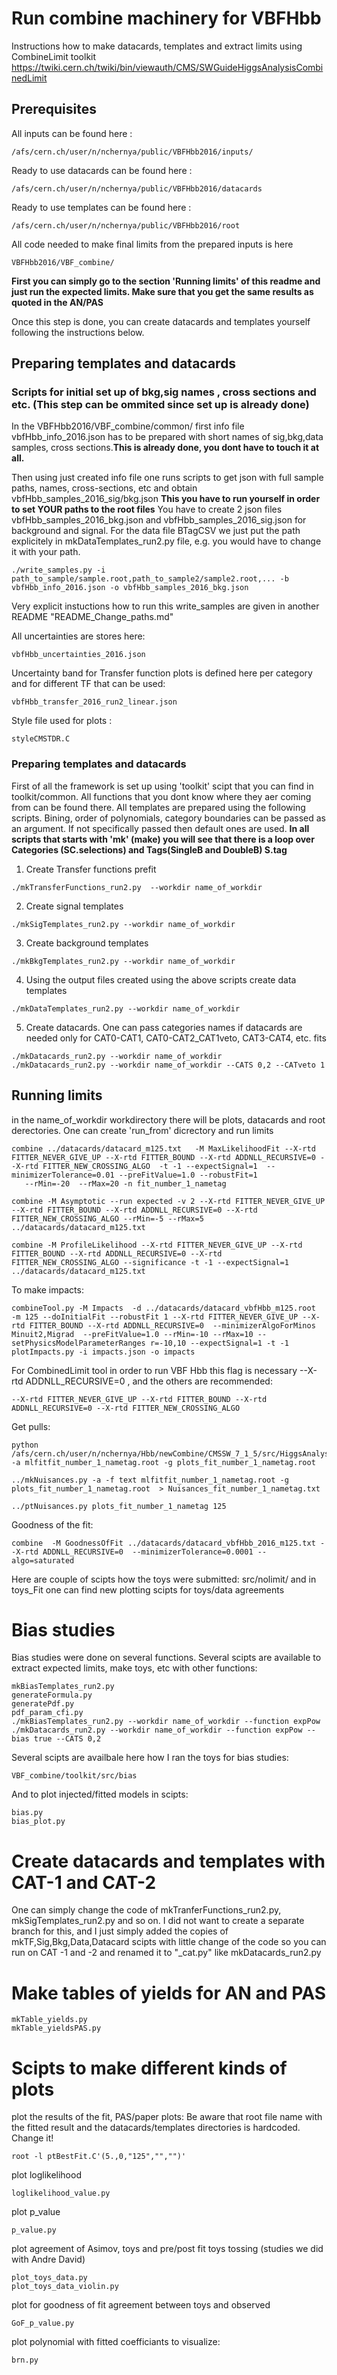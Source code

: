 # Run combine machinery for VBFHbb

Instructions how to make datacards, templates and extract limits using CombineLimit toolkit
https://twiki.cern.ch/twiki/bin/viewauth/CMS/SWGuideHiggsAnalysisCombinedLimit

## Prerequisites

All inputs can be found here : 
```
/afs/cern.ch/user/n/nchernya/public/VBFHbb2016/inputs/
```
Ready to use datacards can be found here : 
```
/afs/cern.ch/user/n/nchernya/public/VBFHbb2016/datacards
```
Ready to use templates can be found here :
```
/afs/cern.ch/user/n/nchernya/public/VBFHbb2016/root
```

All code needed to make final limits from the prepared inputs is here 
```
VBFHbb2016/VBF_combine/
```
__First you can simply go to the section  'Running limits' of this readme and just run the expected limits. Make sure that you get the same results as quoted in the AN/PAS__

Once this step is done, you can create datacards and templates yourself following the instructions below.


## Preparing templates and datacards
 
### Scripts for initial set up of bkg,sig names , cross sections and etc. (This step can be ommited since set up is already done)

In the VBFHbb2016/VBF_combine/common/ first info file vbfHbb_info_2016.json has to be prepared with short names of sig,bkg,data samples, cross sections.__This is already done, you dont have to touch it at all.__

Then using just created info file one runs scripts to get json with full sample paths, names, cross-sections, etc and obtain vbfHbb_samples_2016_sig/bkg.json 
__This you have to run yourself in order to set YOUR paths to the root files__
You have to create 2 json files vbfHbb_samples_2016_bkg.json and vbfHbb_samples_2016_sig.json   for background and signal. For the data file BTagCSV we just put the path explicitely in mkDataTemplates_run2.py file, e.g. you would have to change it with your path.
 
```
./write_samples.py -i path_to_sample/sample.root,path_to_sample2/sample2.root,... -b  vbfHbb_info_2016.json -o vbfHbb_samples_2016_bkg.json
```
Very explicit instuctions how to run this write_samples are given in another README "README_Change_paths.md"

All uncertainties are stores here:
```
vbfHbb_uncertainties_2016.json

````
Uncertainty band for Transfer function plots is defined here per category and for different TF that can be used:
```
vbfHbb_transfer_2016_run2_linear.json
```

Style file used for plots :
```
styleCMSTDR.C
```

### Preparing templates and datacards
First of all the framework is set up using 'toolkit' scipt that you can find in toolkit/common. All functions that you dont know where they aer coming from can be found there.
All templates are prepared using the following scripts. Bining, order of polynomials, category boundaries can be passed as an argument. If not specifically passed then default ones are used. 
__In all scripts that starts with 'mk' (make) you will see that there is a loop over Categories (SC.selections) and Tags(SingleB and DoubleB) S.tag__

1. Create Transfer functions prefit
```
./mkTransferFunctions_run2.py  --workdir name_of_workdir
```
2. Create signal templates
```
./mkSigTemplates_run2.py --workdir name_of_workdir
```
3. Create background templates
```
./mkBkgTemplates_run2.py --workdir name_of_workdir
```
4. Using the output files created using the above scripts create data templates
```
./mkDataTemplates_run2.py --workdir name_of_workdir
```
5. Create datacards. One can pass categories names if datacards are needed only for CAT0-CAT1, CAT0-CAT2_CAT1veto, CAT3-CAT4, etc. fits
```
./mkDatacards_run2.py --workdir name_of_workdir
./mkDatacards_run2.py --workdir name_of_workdir --CATS 0,2 --CATveto 1
```
## Running limits
in the name_of_workdir workdirectory there will be plots, datacards and root derectories. One can create 'run_from' dicrectory and run limits
```
combine ../datacards/datacard_m125.txt   -M MaxLikelihoodFit --X-rtd FITTER_NEVER_GIVE_UP --X-rtd FITTER_BOUND --X-rtd ADDNLL_RECURSIVE=0 --X-rtd FITTER_NEW_CROSSING_ALGO  -t -1 --expectSignal=1  --minimizerTolerance=0.01 --preFitValue=1.0 --robustFit=1
   --rMin=-20  --rMax=20 -n fit_number_1_nametag
   
combine -M Asymptotic --run expected -v 2 --X-rtd FITTER_NEVER_GIVE_UP --X-rtd FITTER_BOUND --X-rtd ADDNLL_RECURSIVE=0 --X-rtd FITTER_NEW_CROSSING_ALGO --rMin=-5 --rMax=5  ../datacards/datacard_m125.txt

combine -M ProfileLikelihood --X-rtd FITTER_NEVER_GIVE_UP --X-rtd FITTER_BOUND --X-rtd ADDNLL_RECURSIVE=0 --X-rtd FITTER_NEW_CROSSING_ALGO --significance -t -1 --expectSignal=1 ../datacards/datacard_m125.txt

```
To make impacts:
```
combineTool.py -M Impacts  -d ../datacards/datacard_vbfHbb_m125.root  -m 125 --doInitialFit --robustFit 1 --X-rtd FITTER_NEVER_GIVE_UP --X-rtd FITTER_BOUND --X-rtd ADDNLL_RECURSIVE=0  --minimizerAlgoForMinos Minuit2,Migrad  --preFitValue=1.0 --rMin=-10 --rMax=10 --setPhysicsModelParameterRanges r=-10,10 --expectSignal=1 -t -1
plotImpacts.py -i impacts.json -o impacts

```

For CombinedLimit tool in order to run VBF Hbb this flag is necessary --X-rtd ADDNLL_RECURSIVE=0 , and the others are recommended:
```
--X-rtd FITTER_NEVER_GIVE_UP --X-rtd FITTER_BOUND --X-rtd ADDNLL_RECURSIVE=0 --X-rtd FITTER_NEW_CROSSING_ALGO
```

Get pulls:
```
python /afs/cern.ch/user/n/nchernya/Hbb/newCombine/CMSSW_7_1_5/src/HiggsAnalysis/CombinedLimit/test/diffNuisances.py -a mlfitfit_number_1_nametag.root -g plots_fit_number_1_nametag.root

../mkNuisances.py -a -f text mlfitfit_number_1_nametag.root -g plots_fit_number_1_nametag.root  > Nuisances_fit_number_1_nametag.txt

../ptNuisances.py plots_fit_number_1_nametag 125
```

Goodness of the fit:
```
combine  -M GoodnessOfFit ../datacards/datacard_vbfHbb_2016_m125.txt --X-rtd ADDNLL_RECURSIVE=0  --minimizerTolerance=0.0001 --algo=saturated
```
Here are couple of scipts how the toys were submitted:
src/nolimit/
and in toys_Fit one can find new plotting scipts for toys/data agreements

# Bias studies
Bias studies were done on several functions. Several scipts are available to extract expected limits, make toys, etc with other functions:
```
mkBiasTemplates_run2.py
generateFormula.py
generatePdf.py
pdf_param_cfi.py
./mkBiasTemplates_run2.py --workdir name_of_workdir --function expPow
./mkDatacards_run2.py --workdir name_of_workdir --function expPow --bias true --CATS 0,2
```
Several scipts are availbale here how I ran the toys for bias studies:
```
VBF_combine/toolkit/src/bias
```
And to plot injected/fitted models in scipts:
```
bias.py
bias_plot.py
```



# Create datacards and templates with CAT-1 and CAT-2 
One can simply change the code of mkTranferFunctions_run2.py, mkSigTemplates_run2.py and so on. I did not want to create a separate branch for this, and I just simply added the copies of mkTF,Sig,Bkg,Data,Datacard scipts with little change of the code so you can run on CAT -1 and -2 and renamed it to "_cat.py" like mkDatacards_run2.py
 

# Make tables of yields for AN and PAS
```
mkTable_yields.py
mkTable_yieldsPAS.py
```

# Scipts to make different kinds of plots

plot the results of the fit, PAS/paper plots:
Be aware that root file name with the fitted result and the datacards/templates directories is hardcoded. Change it!
```
root -l ptBestFit.C'(5.,0,"125","","")'
```
plot loglikelihood 
```
loglikelihood_value.py
```
plot p_value
```
p_value.py
```
plot agreement of Asimov, toys and pre/post fit toys tossing (studies we did with Andre David)
```
plot_toys_data.py  
plot_toys_data_violin.py
```
plot for goodness of fit agreement between toys and observed
```
GoF_p_value.py
```
plot polynomial with fitted coefficiants to visualize:
```
brn.py
```





